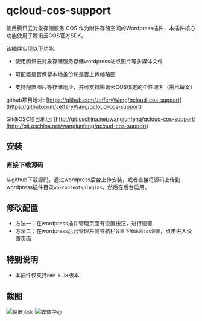 # qcloud-cos-support
使用腾讯云对象存储服务 COS 作为附件存储空间的Wordpress插件，本插件核心功能使用了腾讯云COS官方SDK。

该插件实现以下功能:

* 使用腾讯云对象存储服务存储wordpress站点图片等多媒体文件

* 可配置是否保留本地备份和是否上传缩略图

* 支持配置图片等存储地址，并可支持腾讯云COS绑定的个性域名（需已备案）

github项目地址:  [https://github.com/JefferyWang/qcloud-cos-support](https://github.com/JefferyWang/qcloud-cos-support)

Git@OSC项目地址:  [http://git.oschina.net/wangjunfeng/qcloud-cos-support](http://git.oschina.net/wangjunfeng/qcloud-cos-support)

## 安装
### 直接下载源码
从github下载源码，通过wordpress后台上传安装，或者直接将源码上传到wordpress插件目录`wp-content\plugins`，然后在后台启用。

## 修改配置
* 方法一：在wordpress插件管理页面有设置按钮，进行设置
* 方法二：在wordpress后台管理左侧导航栏`设置`下`腾讯云cos设置`，点击进入设置页面

## 特别说明
* 本插件仅支持`PHP 5.3+`版本

## 截图
![设置页面](http://i12.tietuku.com/93f74b6ccf98e0b7.jpg)
![媒体中心](http://i12.tietuku.com/c1cef7ae6dbdcb2c.jpg)
